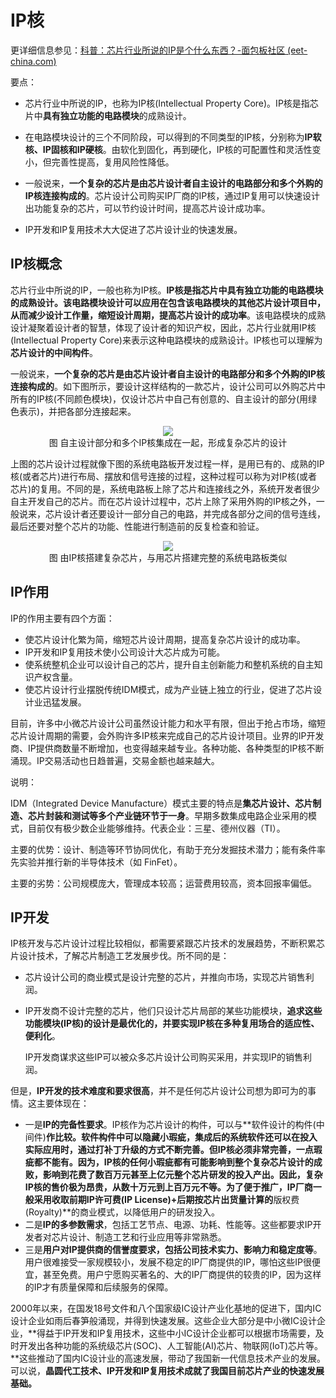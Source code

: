 # IP核

更详细信息参见：[科普：芯片行业所说的IP是个什么东西？-面包板社区 (eet-china.com)](https://www.eet-china.com/mp/a61226.html)

要点：

- 芯片行业中所说的IP，也称为IP核(Intellectual Property Core)。IP核是指芯片中**具有独立功能的电路模块**的成熟设计。

- 在电路模块设计的三个不同阶段，可以得到的不同类型的IP核，分别称为**IP软核、IP固核和IP硬核**。由软化到固化，再到硬化，IP核的可配置性和灵活性变小，但完善性提高，复用风险性降低。

- 一般说来，**一个复杂的芯片是由芯片设计者自主设计的电路部分和多个外购的IP核连接构成的**。芯片设计公司购买IP厂商的IP核，通过IP复用可以快速设计出功能复杂的芯片，可以节约设计时间，提高芯片设计成功率。

- IP开发和IP复用技术大大促进了芯片设计业的快速发展。

  

## IP核概念

芯片行业中所说的IP，一般也称为IP核。**IP核是指芯片中具有独立功能的电路模块的成熟设计。**该电路模块设计可以应用在包含该电路模块的其他芯片设计项目中，从而**减少设计工作量，缩短设计周期，提高芯片设计的成功率**。该电路模块的成熟设计凝聚着设计者的智慧，体现了设计者的知识产权，因此，芯片行业就用IP核 (Intellectual Property Core)来表示这种电路模块的成熟设计。IP核也可以理解为**芯片设计的中间构件**。

一般说来，**一个复杂的芯片是由芯片设计者自主设计的电路部分和多个外购的IP核连接构成的**。如下图所示，要设计这样结构的一款芯片，设计公司可以外购芯片中所有的IP核(不同颜色模块)，仅设计芯片中自己有创意的、自主设计的部分(用绿色表示)，并把各部分连接起来。

<figure align="center"><img src="https://i.loli.net/2021/08/25/6mvfD1IEKt3pea7.jpg"></img><figcaption>图 自主设计部分和多个IP核集成在一起，形成复杂芯片的设计</figcaption></figure>

上图的芯片设计过程就像下图的系统电路板开发过程一样，是用已有的、成熟的IP核(或者芯片)进行布局、摆放和信号连接的过程，这种过程可以称为对IP核(或者芯片)的复用。不同的是，系统电路板上除了芯片和连接线之外，系统开发者很少自主开发自己的芯片。而在芯片设计过程中，芯片上除了采用外购的IP核之外，一般说来，芯片设计者还要设计一部分自己的电路，并完成各部分之间的信号连线，最后还要对整个芯片的功能、性能进行制造前的反复检查和验证。

<figure align="center"><img src="https://i.loli.net/2021/08/25/28hma3FpedfP6bI.jpg"></img><figcaption>图 由IP核搭建复杂芯片，与用芯片搭建完整的系统电路板类似</figcaption></figure>

## IP作用

IP的作用主要有四个方面：

* 使芯片设计化繁为简，缩短芯片设计周期，提高复杂芯片设计的成功率。
* IP开发和IP复用技术使小公司设计大芯片成为可能。
* 使系统整机企业可以设计自己的芯片，提升自主创新能力和整机系统的自主知识产权含量。
* 使芯片设计行业摆脱传统IDM模式，成为产业链上独立的行业，促进了芯片设计业迅猛发展。

目前，许多中小微芯片设计公司虽然设计能力和水平有限，但出于抢占市场，缩短芯片设计周期的需要，会外购许多IP核来完成自己的芯片设计项目。业界的IP开发商、IP提供商数量不断增加，也变得越来越专业。各种功能、各种类型的IP核不断涌现。IP交易活动也日趋普遍，交易金额也越来越大。

说明：

IDM（Integrated Device Manufacture）模式主要的特点是**集芯片设计、芯片制造、芯片封装和测试等多个产业链环节于一身**。早期多数集成电路企业采用的模式，目前仅有极少数企业能够维持。代表企业：三星、德州仪器（TI）。

 主要的优势：设计、制造等环节协同优化，有助于充分发掘技术潜力；能有条件率先实验并推行新的半导体技术（如 FinFet）。

主要的劣势：公司规模庞大，管理成本较高；运营费用较高，资本回报率偏低。



## IP开发

IP核开发与芯片设计过程比较相似，都需要紧跟芯片技术的发展趋势，不断积累芯片设计技术，了解芯片制造工艺发展步伐。所不同的是：

* 芯片设计公司的商业模式是设计完整的芯片，并推向市场，实现芯片销售利润。

* IP开发商不设计完整的芯片，他们只设计芯片局部的某些功能模块，**追求这些功能模块(IP核)的设计是最优化的，并要实现IP核在多种复用场合的适应性、便利化**。

  IP开发商谋求这些IP可以被众多芯片设计公司购买采用，并实现IP的销售利润。

但是，**IP开发的技术难度和要求很高**，并不是任何芯片设计公司想为即可为的事情。这主要体现在：

* 一是**IP的完备性要求**。IP核作为芯片设计的构件，可以与**软件设计的构件(中间件)**作比较。软件构件中可以隐藏小瑕疵，集成后的系统软件还可以在投入实际应用时，通过打补丁升级的方式不断完善。**但IP核必须非常完善，一点瑕疵都不能有。**因为，IP核的任何小瑕疵都有可能影响到整个复杂芯片设计的成败，影响到花费了数百万元甚至上亿元整个芯片研发的投入产出。因此，复杂IP核的售价极为昂贵，从数十万元到上百万元不等。为了便于推广，IP厂商一般采用收取前期**IP许可费(IP License)**+后期按芯片出货量计算的**版权费(Royalty)**的商业模式，以降低用户的研发投入。
* 二是**IP的多参数需求**，包括工艺节点、电源、功耗、性能等。这些都要求IP开发者对芯片设计、制造工艺和行业应用等非常熟悉。
* 三是**用户对IP提供商的信誉度要求，包括公司技术实力、影响力和稳定度等**。用户很难接受一家规模较小，发展不稳定的IP厂商提供的IP，哪怕这些IP很便宜，甚至免费。用户宁愿购买著名的、大的IP厂商提供的较贵的IP，因为这样的IP才有质量保障和后续服务的保障。

2000年以来，在国发18号文件和八个国家级IC设计产业化基地的促进下，国内IC设计企业如雨后春笋般涌现，并得到快速发展。这些企业大部分是中小微IC设计企业，**得益于IP开发和IP复用技术，这些中小IC设计企业都可以根据市场需要，及时开发出各种功能的系统级芯片(SOC)、人工智能(AI)芯片、物联网(IoT)芯片等。**这些推动了国内IC设计业的高速发展，带动了我国新一代信息技术产业的发展。可以说，**晶圆代工技术、IP开发和IP复用技术成就了我国目前芯片产业的快速发展基础。**

 

